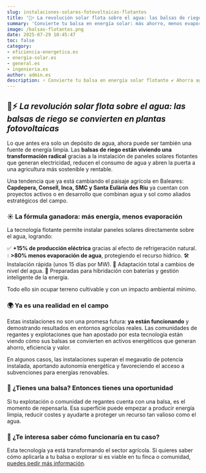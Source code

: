 ```yaml
---
slug: instalaciones-solares-fotovoltaicas-flotantes
title: '🌊⚡ La revolución solar flota sobre el agua: las balsas de riego se convierten en plantas fotovoltaicas'
summary: 'Convierte tu balsa en energía solar: más ahorro, menos evaporación y sin ocupar terreno agrícola.'
image: /balsas-flotantes.png
date: 2025-07-29 10:45:47
toc: false
category:
- eficiencia-energetica.es
- energia-solar.es
- general.es
- ingenieria.es
author: admin.es
description: ⚡ Convierte tu balsa en energía solar flotante ✔ Ahorra agua y luz ✚ Solución rentable y sostenible para el campo ➥ ¡Descúbrela!
---
```

## 🌊⚡ _La revolución solar flota sobre el agua: las balsas de riego se convierten en plantas fotovoltaicas_

Lo que antes era solo un depósito de agua, ahora puede ser también una fuente de energía limpia. Las **balsas de riego están viviendo una transformación radical** gracias a la instalación de paneles solares flotantes que generan electricidad, reducen el consumo de agua y abren la puerta a una agricultura más sostenible y rentable.

Una tendencia que ya está cambiando el paisaje agrícola en Baleares: **Capdepera, Consell, Inca, SMC y Santa Eulària des Riu** ya cuentan con proyectos activos o en desarrollo que combinan agua y sol como aliados estratégicos del campo.

### ☀️ La fórmula ganadora: más energía, menos evaporación

La tecnología flotante permite instalar paneles solares directamente sobre el agua, logrando:

✅ **+15% de producción eléctrica** gracias al efecto de refrigeración natural.
💧 **>80% menos evaporación de agua**, protegiendo el recurso hídrico.
🛠️ Instalación rápida (unos 15 días por MW).
🔄 Adaptación total a cambios de nivel del agua.
🔋 Preparadas para hibridación con baterías y gestión inteligente de la energía.

Todo ello sin ocupar terreno cultivable y con un impacto ambiental mínimo.

### 🌍 Ya es una realidad en el campo

Estas instalaciones no son una promesa futura: **ya están funcionando** y demostrando resultados en entornos agrícolas reales. Las comunidades de regantes y explotaciones que han apostado por esta tecnología están viendo cómo sus balsas se convierten en activos energéticos que generan ahorro, eficiencia y valor.

En algunos casos, las instalaciones superan el megavatio de potencia instalada, aportando autonomía energética y favoreciendo el acceso a subvenciones para energías renovables.

### 🚜 ¿Tienes una balsa? Entonces tienes una oportunidad

Si tu explotación o comunidad de regantes cuenta con una balsa, es el momento de repensarla. Esa superficie puede empezar a producir energía limpia, reducir costes y ayudarte a proteger un recurso tan valioso como el agua.

### 🔎 ¿Te interesa saber cómo funcionaría en tu caso?

Esta tecnología ya está transformando el sector agrícola. Si quieres saber cómo aplicarla a tu balsa o explorar si es viable en tu finca o comunidad, [puedes pedir más información](https://solventie.es/contacto/).
